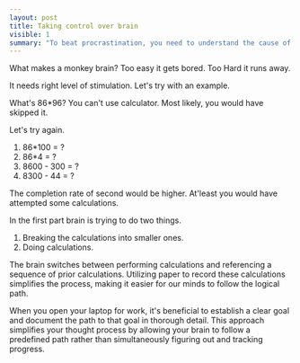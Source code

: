 ```yaml
---
layout: post
title: Taking control over brain
visible: 1
summary: "To beat procrastination, you need to understand the cause of it"
---
```


What makes a monkey brain? 
Too easy it gets bored.
Too Hard it runs away.

It needs right level of stimulation.
Let's try with an example.

What's 86*96? You can't use calculator.
Most likely, you would have skipped it.

Let's try again.
1. 86*100 =  ?
2. 86*4 = ? 
3. 8600 - 300 = ?
4. 8300 - 44 = ? 

The completion rate of second would be higher.
At'least you would have attempted some calculations.

In the first part brain is trying to do two things.
1. Breaking the calculations into smaller ones.
2. Doing calculations.

The brain switches between performing calculations and referencing a sequence of prior calculations. Utilizing paper to record these calculations simplifies the process, making it easier for our minds to follow the logical path.

When you open your laptop for work, it's beneficial to establish a clear goal and document the path to that goal in thorough detail. This approach simplifies your thought process by allowing your brain to follow a predefined path rather than simultaneously figuring out and tracking progress.
<!-- 
Brain is an idiot.
It does not want to sit idle
nor it want to go deep.
It needs a right level of stimulation
otherwise it will abandon the problem
and move to next one.
or have the easy problem it will jump to something else.

Let us try a small excercise.
If I ask you mentally calculate it.
You are most likely going to skip it.

86*96 = 

If I break the problem to smaller chunks.
Your brain is more likely to comply in solving it.
Example 
Step 1
    = 86*100  
Step 2
    = 86*4 =
Step 3 
    = 8600 - 300
Step 4
    = 8300 - 44
Step 5
    =

It is ready to walk the path,
but if you ask it to figure out the path and walk simultanesoulys
It will try to escape.

What's the difference?
In the first problem, its' figuring out the path and performing it.

Removing the mental blockage make it easy 


It is likely to procastinate.

How can we trick it?
Don't rush to figuring out the path and solving it simultaneously.
Try to do detail planning of next day.


Try to break every task into the smallest bit possible.
Don't attempt to solve two kind of problem simultanesouly.

Every time you are trying to solve a problem and feel like brain wants to skip it.
Try to break the goal further and just focus on immediate next step.

Example Trying to debug a bug.
1. Write down possible approaches before debugging.
2. Atle

It needs right level of stimulation.
One way you can clear
What can you do 
 -->
